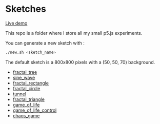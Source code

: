 # Sketches

[Live demo](https://t0mm4rx.github.io/sketches/)

This repo is a folder where I store all my small p5.js experiments.

You can generate a new sketch with :
```bash
./new.sh <sketch_name>
```

The default sketch is a 800x800 pixels with a (50, 50, 70) background.
* [fractal_tree](https://t0mm4rx.github.io/sketches/sketch_fractal_tree/)
* [sine_wave](https://t0mm4rx.github.io/sketches/sketch_sine_wave/)
* [fractal_rectangle](https://t0mm4rx.github.io/sketches/sketch_fractal_rectangle/)
* [fractal_circle](https://t0mm4rx.github.io/sketches/sketch_fractal_circle/)
* [tunnel](https://t0mm4rx.github.io/sketches/sketch_tunnel/)
* [fractal_triangle](https://t0mm4rx.github.io/sketches/sketch_fractal_triangle/)
* [game_of_life](https://t0mm4rx.github.io/sketches/sketch_game_of_life/)
* [game_of_life_control](https://t0mm4rx.github.io/sketches/sketch_game_of_life_control/)
* [chaos_game](https://t0mm4rx.github.io/sketches/sketch_chaos_game/)
